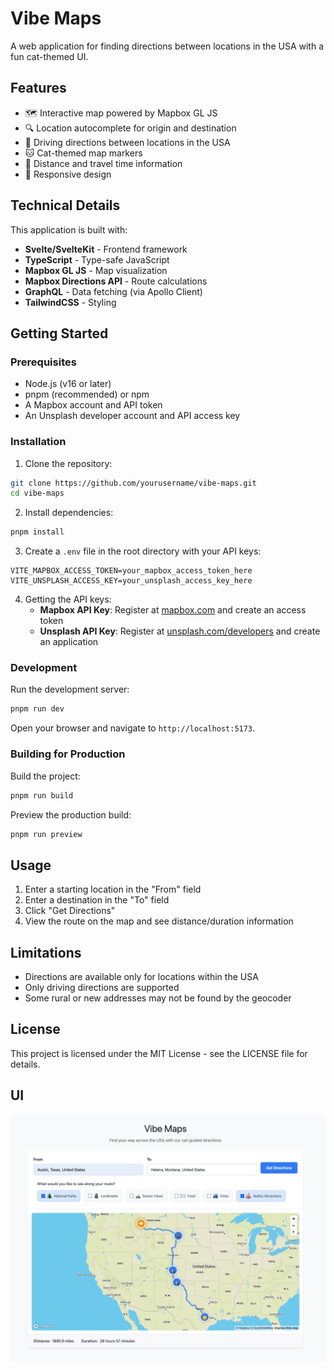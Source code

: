 # Vibe Maps

A web application for finding directions between locations in the USA with a fun cat-themed UI.

## Features

- 🗺️ Interactive map powered by Mapbox GL JS
- 🔍 Location autocomplete for origin and destination
- 🚗 Driving directions between locations in the USA
- 🐱 Cat-themed map markers
- 📏 Distance and travel time information
- 📱 Responsive design

## Technical Details

This application is built with:

- **Svelte/SvelteKit** - Frontend framework
- **TypeScript** - Type-safe JavaScript
- **Mapbox GL JS** - Map visualization
- **Mapbox Directions API** - Route calculations
- **GraphQL** - Data fetching (via Apollo Client)
- **TailwindCSS** - Styling

## Getting Started

### Prerequisites

- Node.js (v16 or later)
- pnpm (recommended) or npm
- A Mapbox account and API token
- An Unsplash developer account and API access key

### Installation

1. Clone the repository:

```bash
git clone https://github.com/yourusername/vibe-maps.git
cd vibe-maps
```

2. Install dependencies:

```bash
pnpm install
```

3. Create a `.env` file in the root directory with your API keys:

```
VITE_MAPBOX_ACCESS_TOKEN=your_mapbox_access_token_here
VITE_UNSPLASH_ACCESS_KEY=your_unsplash_access_key_here
```

4. Getting the API keys:
   - **Mapbox API Key**: Register at [mapbox.com](https://www.mapbox.com/) and create an access token
   - **Unsplash API Key**: Register at [unsplash.com/developers](https://unsplash.com/developers) and create an application

### Development

Run the development server:

```bash
pnpm run dev
```

Open your browser and navigate to `http://localhost:5173`.

### Building for Production

Build the project:

```bash
pnpm run build
```

Preview the production build:

```bash
pnpm run preview
```

## Usage

1. Enter a starting location in the "From" field
2. Enter a destination in the "To" field
3. Click "Get Directions"
4. View the route on the map and see distance/duration information

## Limitations

- Directions are available only for locations within the USA
- Only driving directions are supported
- Some rural or new addresses may not be found by the geocoder

## License

This project is licensed under the MIT License - see the LICENSE file for details.

## UI

![UI](./ui.png)
